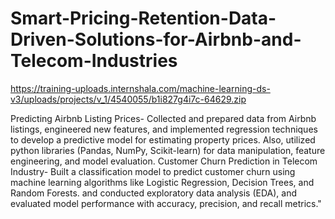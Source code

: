 # Smart-Pricing-Retention-Data-Driven-Solutions-for-Airbnb-and-Telecom-Industries


https://training-uploads.internshala.com/machine-learning-ds-v3/uploads/projects/v_1/4540055/b1i827g4i7c-64629.zip


Predicting Airbnb Listing Prices- Collected and prepared data from Airbnb listings, engineered new features, and implemented regression techniques to develop a predictive model for estimating property prices. Also, utilized python libraries (Pandas, NumPy, Scikit-learn) for data manipulation, feature engineering, and model evaluation. Customer Churn Prediction in Telecom Industry- Built a classification model to predict customer churn using machine learning algorithms like Logistic Regression, Decision Trees, and Random Forests. and conducted exploratory data analysis (EDA), and evaluated model performance with accuracy, precision, and recall metrics."
